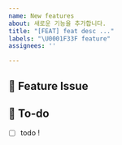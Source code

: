 ```yaml
---
name: New features
about: 새로운 기능을 추가합니다.
title: "[FEAT] feat desc ..."
labels: "\U0001F33F feature"
assignees: ''

---
```


## 📌  Feature Issue
<!-- 구현한 기능에 대해 설명해주세요. -->


## 📝  To-do
<!-- 해야 할 일들을 적어주세요. -->
- [ ] todo !
